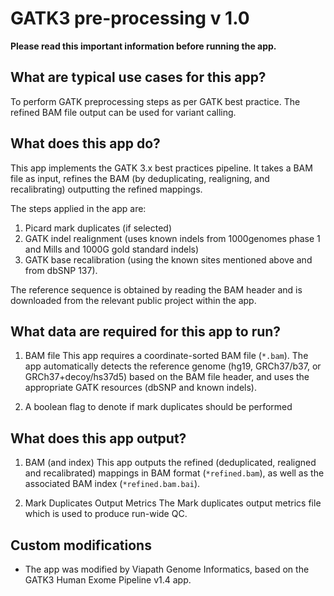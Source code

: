 # GATK3 pre-processing v 1.0
**Please read this important information before running the app.**

## What are typical use cases for this app?
To perform GATK preprocessing steps as per GATK best practice. 
The refined BAM file output can be used for variant calling.

## What does this app do?
This app implements the GATK 3.x best practices pipeline. It takes a BAM file as input, refines the BAM (by deduplicating, realigning, and recalibrating) outputting the refined mappings. 

The steps applied in the app are:
1. Picard mark duplicates (if selected)
2. GATK indel realignment (uses known indels from 1000genomes phase 1 and Mills and 1000G gold standard indels)
3. GATK base recalibration (using the known sites mentioned above and from dbSNP 137).

The reference sequence is obtained by reading the BAM header and is downloaded from the relevant public project within the app.

## What data are required for this app to run?
1. BAM file 
This app requires a coordinate-sorted BAM file (`*.bam`). The app automatically detects the reference genome (hg19, GRCh37/b37, or GRCh37+decoy/hs37d5) based on the BAM file header, and uses the appropriate GATK resources (dbSNP and known indels).

2. A boolean flag to denote if mark duplicates should be performed

## What does this app output?
1. BAM (and index)
This app outputs the refined (deduplicated, realigned and recalibrated) mappings in BAM format (`*refined.bam`), as well as the associated BAM index (`*refined.bam.bai`).

2. Mark Duplicates Output Metrics 
The Mark duplicates output metrics file which is used to produce run-wide QC.

## Custom modifications
* The app was modified by Viapath Genome Informatics, based on the GATK3 Human Exome Pipeline v1.4 app.
